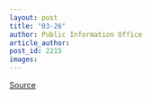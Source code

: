 ```yaml
---
layout: post
title: "03-26"
author: Public Information Office
article_author: 
post_id: 2215
images:
---
```



<p><a href="http://www1.ucsc.edu/currents/00-01/03-26/" title="Permalink to 03-26">Source</a></p>
